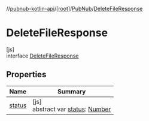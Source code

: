 //[pubnub-kotlin-api](../../../../index.md)/[[root]](../../index.md)/[PubNub](../index.md)/[DeleteFileResponse](index.md)

# DeleteFileResponse

[js]\
interface [DeleteFileResponse](index.md)

## Properties

| Name | Summary |
|---|---|
| [status](status.md) | [js]<br>abstract var [status](status.md): [Number](https://kotlinlang.org/api/latest/jvm/stdlib/kotlin/-number/index.html) |
